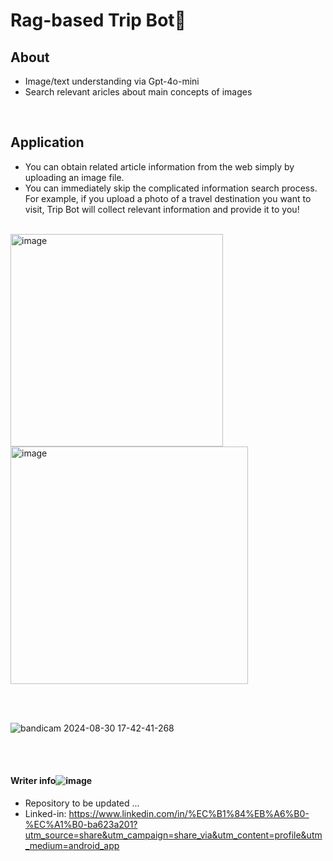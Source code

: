 # Rag-based Trip Bot🤖

## About
- Image/text understanding via Gpt-4o-mini 
- Search relevant aricles about main concepts of images  

<br/>
 
## Application
- You can obtain related article information from the web simply by uploading an image file.
- You can immediately skip the complicated information search process. For example, if you upload a photo of a travel destination you want to visit, Trip Bot will collect relevant information and provide it to you! 

<br/>

<img src=https://github.com/user-attachments/assets/61b77b77-d143-48f3-ab97-09c70a3b5c87 alt='image' width=340/>
<img src=https://github.com/user-attachments/assets/9b49e1f3-f072-4139-9a17-bace2c0b6b77 alt='image' width=380/>

<br/><br/>


![bandicam 2024-08-30 17-42-41-268](https://github.com/user-attachments/assets/832aef31-6434-4015-aa36-bd297bbe5b55)






<br/><br/>

#### Writer info![image](https://github.com/user-attachments/assets/955abeb1-ecd4-4092-8811-47f597684d22)

- Repository to be updated ...
- Linked-in:  https://www.linkedin.com/in/%EC%B1%84%EB%A6%B0-%EC%A1%B0-ba623a201?utm_source=share&utm_campaign=share_via&utm_content=profile&utm_medium=android_app 




